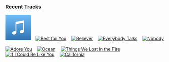 ### Recent Tracks
[<img src='https://github.com/atfinke/atfinke/blob/master/placeholder.jpeg?raw=true' width='16%' height='16%' alt='When You Lock Eyes'>](https://www.last.fm/music/rynn/_/when%2byou%2block%2beyes)&nbsp;&nbsp;&nbsp;&nbsp;[<img src='https://lastfm.freetls.fastly.net/i/u/300x300/ac4b87b3afa8da80b1e066845d1ab0a2.png' width='16%' height='16%' alt='Best for You'>](https://www.last.fm/music/blood%2bcultures/_/best%2bfor%2byou)&nbsp;&nbsp;&nbsp;&nbsp;[<img src='https://lastfm.freetls.fastly.net/i/u/300x300/8c77e9f509c4dd3bca8d3ac6b5344ce5.png' width='16%' height='16%' alt='Believer'>](https://www.last.fm/music/imagine%2bdragons/_/believer)&nbsp;&nbsp;&nbsp;&nbsp;[<img src='https://lastfm.freetls.fastly.net/i/u/300x300/ac5cd74a4359479c8376d2451fa4c86b.png' width='16%' height='16%' alt='Everybody Talks'>](https://www.last.fm/music/neon%2btrees/_/everybody%2btalks)&nbsp;&nbsp;&nbsp;&nbsp;[<img src='https://lastfm.freetls.fastly.net/i/u/300x300/e1be9f6df9f309046b6120d76fc8bc2d.png' width='16%' height='16%' alt='Nobody'>](https://www.last.fm/music/martin%2bjensen/_/nobody)&nbsp;&nbsp;&nbsp;&nbsp;<br>[<img src='https://lastfm.freetls.fastly.net/i/u/300x300/0aaa0d1762454fcab82f61983711468f.png' width='16%' height='16%' alt='Adore You'>](https://www.last.fm/music/harry%2bstyles/_/adore%2byou)&nbsp;&nbsp;&nbsp;&nbsp;[<img src='https://lastfm.freetls.fastly.net/i/u/300x300/cf466923ed4f3179d64003fb0719c906.png' width='16%' height='16%' alt='Ocean'>](https://www.last.fm/music/parachute/_/ocean)&nbsp;&nbsp;&nbsp;&nbsp;[<img src='https://lastfm.freetls.fastly.net/i/u/300x300/90a4432699af42149072e0177151108a.png' width='16%' height='16%' alt='Things We Lost in the Fire'>](https://www.last.fm/music/bastille/_/things%2bwe%2blost%2bin%2bthe%2bfire)&nbsp;&nbsp;&nbsp;&nbsp;[<img src='https://lastfm.freetls.fastly.net/i/u/300x300/d71d28c916a5018258ca4307d1cc1617.png' width='16%' height='16%' alt='If I Could Be Like You'>](https://www.last.fm/music/castlecomer/_/if%2bi%2bcould%2bbe%2blike%2byou)&nbsp;&nbsp;&nbsp;&nbsp;[<img src='https://lastfm.freetls.fastly.net/i/u/300x300/7f6bf3adaedc4a24ca9e51ebe50d802c.png' width='16%' height='16%' alt='California'>](https://www.last.fm/music/delta%2bspirit/_/california)&nbsp;&nbsp;&nbsp;&nbsp;<br>